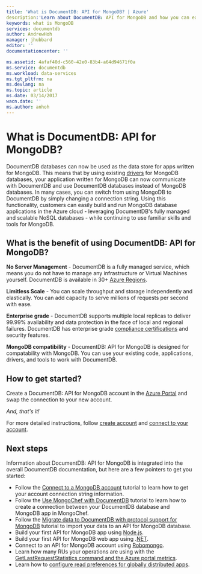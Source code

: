 ```yaml
---
title: 'What is DocumentDB: API for MongoDB? | Azure'
description:'Learn about DocumentDB: API for MongoDB and how you can easily run existing MongoDB applications in the Azure cloud'
keywords: what is MongoDB
services: documentdb
author: AndrewHoh
manager: jhubbard
editor: ''
documentationcenter: ''

ms.assetid: 4afaf40d-c560-42e0-83b4-a64d94671f0a
ms.service: documentdb
ms.workload: data-services
ms.tgt_pltfrm: na
ms.devlang: na
ms.topic: article
ms.date: 03/14/2017
wacn.date: ''
ms.author: anhoh
---
```


# What is DocumentDB: API for MongoDB?

DocumentDB databases can now be used as the data store for apps written for MongoDB. This means that by using existing [drivers](https://docs.mongodb.org/ecosystem/drivers/) for MongoDB databases, your application written for MongoDB can now communicate with DocumentDB and use DocumentDB databases instead of MongoDB databases. In many cases, you can switch from using MongoDB to DocumentDB by simply changing a connection string. Using this functionality, customers can easily build and run MongoDB database applications in the Azure cloud - leveraging DocumentDB's fully managed and scalable NoSQL databases - while continuing to use familiar skills and tools for MongoDB.

## What is the benefit of using DocumentDB: API for MongoDB?
**No Server Management** - DocumentDB is a fully managed service, which means you do not have to manage any infrastructure or Virtual Machines yourself. DocumentDB is available in 30+ [Azure Regions](https://azure.microsoft.com/regions/services/).

**Limitless Scale** - You can scale throughput and storage independently and elastically. You can add capacity to serve millions of requests per second with ease.

**Enterprise grade** - DocumentDB supports multiple local replicas to deliver 99.99% availability and data protection in the face of local and regional failures. DocumentDB has enterprise grade [compliance certifications](https://www.microsoft.com/trustcenter) and security features. 

**MongoDB compatibility** - DocumentDB: API for MongoDB is designed for compatability with MongoDB. You can use your existing code, applications, drivers, and tools to work with DocumentDB. 

## How to get started?
Create a DocumentDB: API for MongoDB account in the [Azure Portal](https://portal.azure.cn) and swap the connection to your new account. 

*And, that's it!*

For more detailed instructions, follow [create account](./documentdb-create-mongodb-account.md) and [connect to your account](./documentdb-connect-mongodb-account.md).

## Next steps

Information about DocumentDB: API for MongoDB is integrated into the overall DocumentDB documentation, but here are a few pointers to get you started:
- Follow the [Connect to a MongoDB account](./documentdb-connect-mongodb-account.md) tutorial to learn how to get your account connection string information.
- Follow the [Use MongoChef with DocumentDB](./documentdb-mongodb-mongochef.md) tutorial to learn how to create a connection between your DocumentDB database and MongoDB app in MongoChef.
- Follow the [Migrate data to DocumentDB with protocol support for MongoDB](./documentdb-mongodb-migrate.md) tutorial to import your data to an API for MongoDB database.
- Build your first API for MongoDB app using [Node.js](./documentdb-mongodb-samples.md).
- Build your first API for MongoDB web app using .[NET](./documentdb-mongodb-application.md).
- Connect to an API for MongoDB account using [Robomongo](./documentdb-mongodb-robomongo.md).
- Learn how many RUs your operations are using with the [GetLastRequestStatistics command and the Azure portal metrics](./documentdb-request-units.md#GetLastRequestStatistics).
- Learn how to [configure read preferences for globally distributed apps](./documentdb-distribute-data-globally.md#ReadPreferencesAPIforMongoDB).
